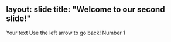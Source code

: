 layout: slide
title: "Welcome to our second slide!"
---
Your text
Use the left arrow to go back!
Number 1
